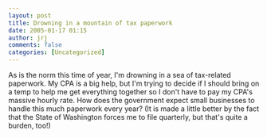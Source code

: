 ```yaml
---
layout: post
title: Drowning in a mountain of tax paperwork
date: 2005-01-17 01:15
author: jrj
comments: false
categories: [Uncategorized]
---
```

As is the norm this time of year, I'm drowning in a sea of tax-related paperwork. My CPA is a big help, but I'm trying to decide if I should bring on a temp to help me get everything together so I don't have to pay my CPA's massive hourly rate. How does the government expect small businesses to handle this much paperwork every year? (It is made a little better by the fact that the State of Washington forces me to file quarterly, but that's quite a burden, too!)
